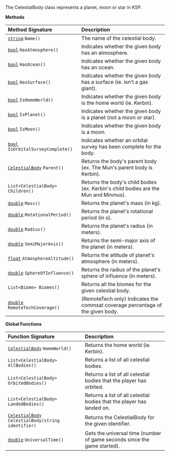 The CelestialBody class represents a planet, moon or star in KSP.

**Methods**

| Method Signature | Description |
| :--- | :--- |
| [`string`](../String-Type) `Name()` | The name of the celestial body. |
| [`bool`](../Boolean-Type) `HasAtmosphere()` | Indicates whether the given body has an atmosphere. |
| [`bool`](../Boolean-Type) `HasOcean()` | Indicates whether the given body has an ocean. |
| [`bool`](../Boolean-Type) `HasSurface()` | Indicates whether the given body has a surface (ie. isn't a gas giant). |
| [`bool`](../Boolean-Type) `IsHomeWorld()` | Indicates whether the given body is the home world (ie. Kerbin). |
| [`bool`](../Boolean-Type) `IsPlanet()` | Indicates whether the given body is a planet (not a moon or star). |
| [`bool`](../Boolean-Type) `IsMoon()` | Indicates whether the given body is a moon. |
| [`bool`](../Boolean-Type) `IsOrbitalSurveyComplete()` | Indicates whether an orbital survey has been complete for the body. |
| [`CelestialBody`](../CelestialBody-Type) `Parent()` | Returns the body's parent body (ex. The Mun's parent body is Kerbin). |
| `List<CelestialBody> Children()` | Returns the body's child bodies (ex. Kerbin's child bodies are the Mun and Minmus). |
| [`double`](../Numeric-Type) `Mass()` | Returns the planet's mass (in kg). |
| [`double`](../Numeric-Type) `RotationalPeriod()` | Returns the planet's rotational period (in s). |
| [`double`](../Numeric-Type) `Radius()` | Returns the planet's radius (in meters). |
| [`double`](../Numeric-Type) `SemiMajorAxis()` | Returns the semi-major axis of the planet (in meters). |
| [`float`](../Numeric-Type) `AtmosphereAltitude()` | Returns the altitude of planet's atmosphere (in meters). |
| [`double`](../Numeric-Type) `SphereOfInfluence()` | Returns the radius of the planet's sphere of influence (in meters). |
| `List<Biome> Biomes()` | Returns all the biomes for the given celestial body. |
| [`double`](../Numeric-Type) `RemoteTechCoverage()` | (RemoteTech only) Indicates the commsat coverage percentage of the given body. |

**Global Functions**

| Function Signature| Description |
| :--- | :--- |
| [`CelestialBody`](../CelestialBody-Type) `HomeWorld()` | Returns the home world (ie. Kerbin). |
| `List<CelestialBody> AllBodies()` | Returns a list of all celestial bodies. |
| `List<CelestialBody> OrbitedBodies()` | Returns a list of all celestial bodies that the player has orbited. |
| `List<CelestialBody> LandedBodies()` | Returns a list of all celestial bodies that the player has landed on. |
| [`CelestialBody`](../CelestialBody-Type) `CelestialBody(string identifier)` | Returns the CelestialBody for the given identifier. |
| [`double`](../Numeric-Type) `UniversalTime()` | Gets the universal time (number of game seconds since the game started). |
